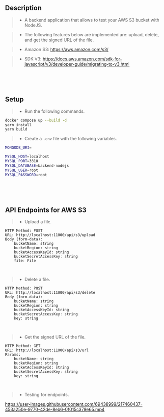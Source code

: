 ## Description

> - A backend application that allows to test your AWS S3 bucket with NodeJS.

> - The following features below are implemented are: upload, delete, and get
    the signed URL of the file.

> - Amazon S3: https://aws.amazon.com/s3/

> - SDK V3: https://docs.aws.amazon.com/sdk-for-javascript/v3/developer-guide/migrating-to-v3.html

<br />
<br />
<br />

## Setup

> - Run the following commands.

```bash
docker compose up --build -d
yarn install
yarn build
```

> - Create a `.env` file with the following variables.

```bash
MONGODB_URI=

MYSQL_HOST=localhost
MYSQL_PORT=3310
MYSQL_DATABASE=backend-nodejs
MYSQL_USER=root
MYSQL_PASSWORD=root
```

<br />
<br />
<br />

## API Endpoints for AWS S3

> - Upload a file.

```plaintext
HTTP Method: POST
URL: http://localhost:11000/api/s3/upload
Body (form-data):
    bucketName: string
    bucketRegion: string
    bucketAccessKeyId: string
    bucketSecretAccessKey: string
    file: File
```

<br />

> - Delete a file.

```plaintext
HTTP Method: POST
URL: http://localhost:11000/api/s3/delete
Body (form-data):
    bucketName: string
    bucketRegion: string
    bucketAccessKeyId: string
    bucketSecretAccessKey: string
    key: string
```

<br />

> - Get the signed URL of the file.

```plaintext
HTTP Method: GET
URL: http://localhost:11000/api/s3/url
Params:
    bucketName: string
    bucketRegion: string
    bucketAccessKeyId: string
    bucketSecretAccessKey: string
    key: string
```

<br />

> - Testing for endpoints.

https://user-images.githubusercontent.com/69438999/217460437-453a250e-9770-42de-8eb6-0f015c378e65.mp4

